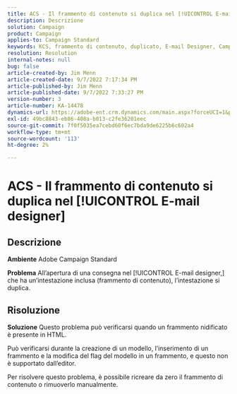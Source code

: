 ```yaml
---
title: ACS - Il frammento di contenuto si duplica nel [!UICONTROL E-mail designer]
description: Descrizione
solution: Campaign
product: Campaign
applies-to: Campaign Standard
keywords: KCS, frammento di contenuto, duplicato, E-mail Designer, Campaign Standard
resolution: Resolution
internal-notes: null
bug: false
article-created-by: Jim Menn
article-created-date: 9/7/2022 7:17:34 PM
article-published-by: Jim Menn
article-published-date: 9/7/2022 7:33:27 PM
version-number: 3
article-number: KA-14478
dynamics-url: https://adobe-ent.crm.dynamics.com/main.aspx?forceUCI=1&pagetype=entityrecord&etn=knowledgearticle&id=2ce9b3b5-e12e-ed11-9db1-0022480866ad
exl-id: 49bc8843-eb86-408a-b013-c2fe36201eec
source-git-commit: 7f0f5035ea7cebd60f6ec7bda9de6225b6c602a4
workflow-type: tm+mt
source-wordcount: '113'
ht-degree: 2%

---
```


# ACS - Il frammento di contenuto si duplica nel [!UICONTROL E-mail designer]

## Descrizione


<b>Ambiente</b>
Adobe Campaign Standard

<b>Problema</b>
All’apertura di una consegna nel [!UICONTROL E-mail designer,] che ha un’intestazione inclusa (frammento di contenuto), l’intestazione si duplica.


## Risoluzione


<b>Soluzione</b>
Questo problema può verificarsi quando un frammento nidificato è presente in HTML.

Può verificarsi durante la creazione di un modello, l’inserimento di un frammento e la modifica del flag del modello in un frammento, e questo non è supportato dall’editor.

Per risolvere questo problema, è possibile ricreare da zero il frammento di contenuto o rimuoverlo manualmente.
